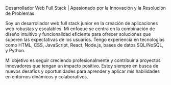 Desarrollador Web Full Stack | Apasionado por la Innovación y la Resolución de Problemas

Soy un desarrollador web full stack junior en la creación de aplicaciones web robustas y escalables. Mi enfoque se centra en la combinación de diseño intuitivo y funcionalidad eficiente para ofrecer soluciones que superen las expectativas de los usuarios. Tengo experiencia en tecnologías como HTML, CSS, JavaScript, React, Node.js, bases de datos SQL/NoSQL, y Python.

Mi objetivo es seguir creciendo profesionalmente y contribuir a proyectos innovadores que tengan un impacto positivo. Estoy siempre en busca de nuevos desafíos y oportunidades para aprender y aplicar mis habilidades en entornos dinámicos y colaborativos.
